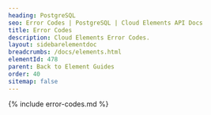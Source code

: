 ```yaml
---
heading: PostgreSQL
seo: Error Codes | PostgreSQL | Cloud Elements API Docs
title: Error Codes
description: Cloud Elements Error Codes.
layout: sidebarelementdoc
breadcrumbs: /docs/elements.html
elementId: 478
parent: Back to Element Guides
order: 40
sitemap: false
---
```


{% include error-codes.md %}

